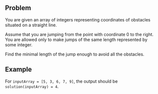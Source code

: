 ## Problem

You are given an array of integers representing coordinates of obstacles situated on a straight line.

Assume that you are jumping from the point with coordinate 0 to the right. You are allowed only to make jumps of the same length represented by some integer.

Find the minimal length of the jump enough to avoid all the obstacles.

## Example

For `inputArray = [5, 3, 6, 7, 9]`, the output should be
`solution(inputArray) = 4`.